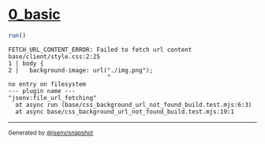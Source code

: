 # [0_basic](../../css_background_url_not_found_build.test.mjs#L20)

```js
run()
```

```console
FETCH_URL_CONTENT_ERROR: Failed to fetch url content
base/client/style.css:2:25
1 | body {
2 |   background-image: url("./img.png");
                            ^
no entry on filesystem
--- plugin name ---
"jsenv:file_url_fetching"
  at async run (base/css_background_url_not_found_build.test.mjs:6:3)
  at async base/css_background_url_not_found_build.test.mjs:19:1
```
---

<sub>
  Generated by <a href="https://github.com/jsenv/core/tree/main/packages/independent/snapshot">@jsenv/snapshot</a>
</sub>